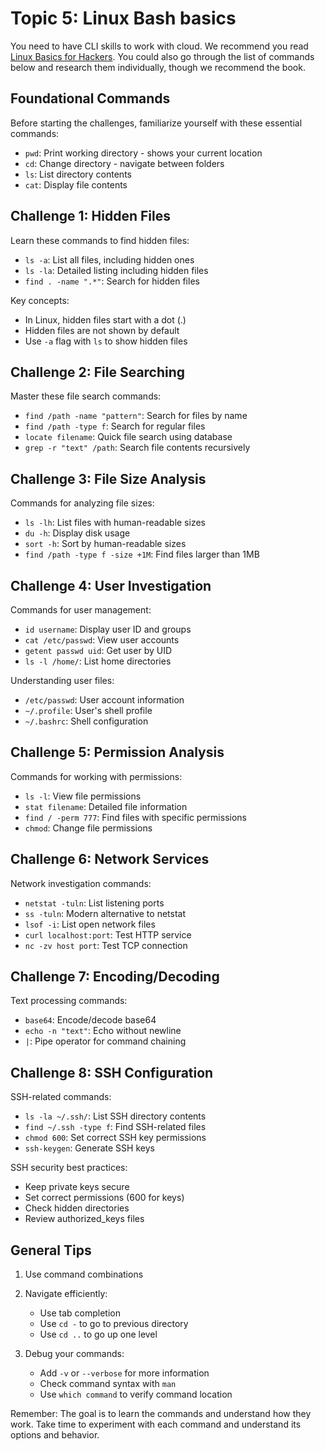 # Topic 5: Linux Bash basics

You need to have CLI skills to work with cloud. We recommend you read [Linux Basics for Hackers](https://nostarch.com/linuxbasicsforhackers#content). You could also go through the list of commands below and research them individually, though we recommend the book. 


Foundational Commands
---------------------

Before starting the challenges, familiarize yourself with these essential commands:

-   `pwd`: Print working directory - shows your current location
-   `cd`: Change directory - navigate between folders
-   `ls`: List directory contents
-   `cat`: Display file contents

Challenge 1: Hidden Files
-------------------------

Learn these commands to find hidden files:

-   `ls -a`: List all files, including hidden ones
-   `ls -la`: Detailed listing including hidden files
-   `find . -name ".*"`: Search for hidden files

Key concepts:

-   In Linux, hidden files start with a dot (.)
-   Hidden files are not shown by default
-   Use `-a` flag with `ls` to show hidden files

Challenge 2: File Searching
---------------------------

Master these file search commands:

-   `find /path -name "pattern"`: Search for files by name
-   `find /path -type f`: Search for regular files
-   `locate filename`: Quick file search using database
-   `grep -r "text" /path`: Search file contents recursively


Challenge 3: File Size Analysis
-------------------------------

Commands for analyzing file sizes:

-   `ls -lh`: List files with human-readable sizes
-   `du -h`: Display disk usage
-   `sort -h`: Sort by human-readable sizes
-   `find /path -type f -size +1M`: Find files larger than 1MB

Challenge 4: User Investigation
-------------------------------

Commands for user management:

-   `id username`: Display user ID and groups
-   `cat /etc/passwd`: View user accounts
-   `getent passwd uid`: Get user by UID
-   `ls -l /home/`: List home directories

Understanding user files:

-   `/etc/passwd`: User account information
-   `~/.profile`: User's shell profile
-   `~/.bashrc`: Shell configuration

Challenge 5: Permission Analysis
--------------------------------

Commands for working with permissions:

-   `ls -l`: View file permissions
-   `stat filename`: Detailed file information
-   `find / -perm 777`: Find files with specific permissions
-   `chmod`: Change file permissions


Challenge 6: Network Services
-----------------------------

Network investigation commands:

-   `netstat -tuln`: List listening ports
-   `ss -tuln`: Modern alternative to netstat
-   `lsof -i`: List open network files
-   `curl localhost:port`: Test HTTP service
-   `nc -zv host port`: Test TCP connection


Challenge 7: Encoding/Decoding
------------------------------

Text processing commands:

-   `base64`: Encode/decode base64
-   `echo -n "text"`: Echo without newline
-   `|`: Pipe operator for command chaining



Challenge 8: SSH Configuration
------------------------------

SSH-related commands:

-   `ls -la ~/.ssh/`: List SSH directory contents
-   `find ~/.ssh -type f`: Find SSH-related files
-   `chmod 600`: Set correct SSH key permissions
-   `ssh-keygen`: Generate SSH keys

SSH security best practices:

-   Keep private keys secure
-   Set correct permissions (600 for keys)
-   Check hidden directories
-   Review authorized_keys files

General Tips
------------

1.  Use command combinations 


1.  Navigate efficiently:

    -   Use tab completion
    -   Use `cd -` to go to previous directory
    -   Use `cd ..` to go up one level

1.  Debug your commands:

    -   Add `-v` or `--verbose` for more information
    -   Check command syntax with `man`
    -   Use `which command` to verify command location

Remember: The goal is to learn the commands and understand how they work. Take time to experiment with each command and understand its options and behavior.